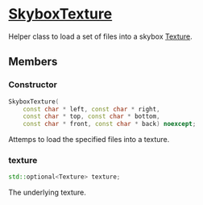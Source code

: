 # [SkyboxTexture](SkyboxTexture.hpp)

Helper class to load a set of files into a skybox [Texture](../impl/RAII/Texture.md).

## Members

### Constructor

```cpp
SkyboxTexture(
	const char * left, const char * right,
	const char * top, const char * bottom,
	const char * front, const char * back) noexcept;
```

Attemps to load the specified files into a texture.

### texture

```cpp
std::optional<Texture> texture;
```

The underlying texture.